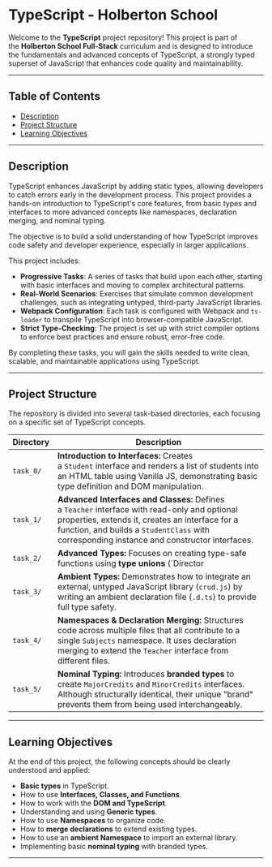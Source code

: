 # TypeScript - Holberton School

Welcome to the **TypeScript** project repository! This project is part of the **Holberton School Full-Stack** curriculum and is designed to introduce the fundamentals and advanced concepts of TypeScript, a strongly typed superset of JavaScript that enhances code quality and maintainability.

---

## Table of Contents

- [Description](https://www.google.com/search?q=%23description "null")
- [Project Structure](https://www.google.com/search?q=%23project-structure "null")
- [Learning Objectives](https://www.google.com/search?q=%23learning-objectives "null")

---

## Description

TypeScript enhances JavaScript by adding static types, allowing developers to catch errors early in the development process. This project provides a hands-on introduction to TypeScript's core features, from basic types and interfaces to more advanced concepts like namespaces, declaration merging, and nominal typing.

The objective is to build a solid understanding of how TypeScript improves code safety and developer experience, especially in larger applications.

This project includes:

- **Progressive Tasks**: A series of tasks that build upon each other, starting with basic interfaces and moving to complex architectural patterns.
- **Real-World Scenarios**: Exercises that simulate common development challenges, such as integrating untyped, third-party JavaScript libraries.
- **Webpack Configuration**: Each task is configured with Webpack and `ts-loader` to transpile TypeScript into browser-compatible JavaScript.
- **Strict Type-Checking**: The project is set up with strict compiler options to enforce best practices and ensure robust, error-free code.

By completing these tasks, you will gain the skills needed to write clean, scalable, and maintainable applications using TypeScript.

---

## Project Structure

The repository is divided into several task-based directories, each focusing on a specific set of TypeScript concepts.

|Directory|Description|
|---|---|
|`task_0/`|**Introduction to Interfaces:** Creates a `Student` interface and renders a list of students into an HTML table using Vanilla JS, demonstrating basic type definition and DOM manipulation.|
|`task_1/`|**Advanced Interfaces and Classes:** Defines a `Teacher` interface with read-only and optional properties, extends it, creates an interface for a function, and builds a `StudentClass` with corresponding instance and constructor interfaces.|
|`task_2/`|**Advanced Types:** Focuses on creating type-safe functions using **type unions** (`Director|
|`task_3/`|**Ambient Types:** Demonstrates how to integrate an external, untyped JavaScript library (`crud.js`) by writing an ambient declaration file (`.d.ts`) to provide full type safety.|
|`task_4/`|**Namespaces & Declaration Merging:** Structures code across multiple files that all contribute to a single `Subjects` namespace. It uses declaration merging to extend the `Teacher` interface from different files.|
|`task_5/`|**Nominal Typing:** Introduces **branded types** to create `MajorCredits` and `MinorCredits` interfaces. Although structurally identical, their unique "brand" prevents them from being used interchangeably.|

---

## Learning Objectives

At the end of this project, the following concepts should be clearly understood and applied:

- **Basic types** in TypeScript.
- How to use **Interfaces, Classes, and Functions**.
- How to work with the **DOM and TypeScript**.
- Understanding and using **Generic types**.
- How to use **Namespaces** to organize code.
- How to **merge declarations** to extend existing types.
- How to use an **ambient Namespace** to import an external library.
- Implementing basic **nominal typing** with branded types.

---
